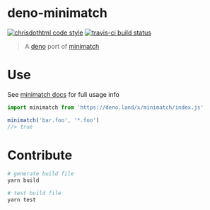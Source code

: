 # deno-minimatch

[![chrisdothtml code style](https://img.shields.io/badge/code_style-chrisdothtml-brightgreen.svg)](https://github.com/chrisdothtml/eslint-config)
[![travis-ci build status](https://api.travis-ci.org/chrisdothtml/deno-minimatch.svg?branch=master)](https://travis-ci.org/chrisdothtml/deno-minimatch)

> A [deno](https://github.com/denoland/deno) port of [minimatch](https://github.com/isaacs/minimatch)

# Use

See [minimatch docs](https://github.com/isaacs/minimatch#usage) for full usage info

```js
import minimatch from 'https://deno.land/x/minimatch/index.js'

minimatch('bar.foo', '*.foo')
//> true
```

# Contribute

```sh
# generate build file
yarn build

# test build file
yarn test
```

